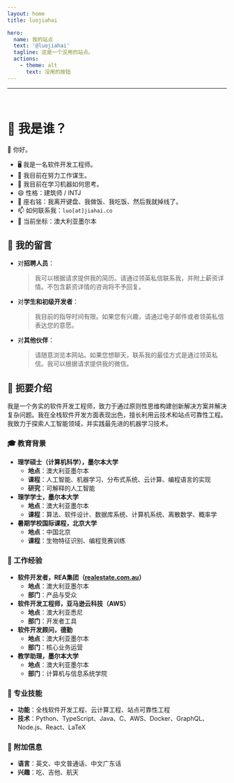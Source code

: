 ```yaml
---
layout: home
title: luojiahai

hero:
  name: 我的站点
  text: '@luojiahai'
  tagline: 这是一个没用的站点。
  actions:
    - theme: alt
      text: 没用的按钮
---
```


---

<br/>

# 🤔 我是谁？

👋 你好。

- 🖥️ 我是一名软件开发工程师。
- 🔭 我目前在努力工作谋生。
- 🌱 我目前在学习机器如何思考。
- 😄 性格：建筑师 / INTJ
- 💬 座右铭：我离开键盘、我做饭、我吃饭、然后我就掉线了。
- 📫 如何联系我：`luo[at]jiahai.co`
- 📍 当前坐标：澳大利亚墨尔本

## 📨 我的留言

- 对**招聘人员**：
  > 我可以根据请求提供我的简历。请通过领英私信联系我，并附上薪资详情。不包含薪资详情的咨询将不予回复。
- 对**学生和初级开发者**：
  > 我目前的指导时间有限。如果您有兴趣，请通过电子邮件或者领英私信表达您的意愿。
- 对**其他伙伴**：
  > 请随意浏览本网站。如果您想聊天，联系我的最佳方式是通过领英私信。我可以根据请求提供我的微信。

## 📇 扼要介绍

我是一个务实的软件开发工程师，致力于通过原则性思维构建创新解决方案并解决复杂问题。我在全栈软件开发方面表现出色，擅长利用云技术和站点可靠性工程。我致力于探索人工智能领域，并实践最先进的机器学习技术。

### 🎓 教育背景

- **理学硕士（计算机科学），墨尔本大学**
  - **地点**：澳大利亚墨尔本
  - **课程**：人工智能、机器学习、分布式系统、云计算、编程语言的实现
  - **研究**：可解释的人工智能
- **理学学士，墨尔本大学**
  - **地点**：澳大利亚墨尔本
  - **课程**：算法、软件设计、数据库系统、计算机系统、离散数学、概率学
- **暑期学校国际课程，北京大学**
  - **地点**：中国北京
  - **课程**：生物特征识别、编程竞赛训练

### 🏢 工作经验

- **软件开发者，REA集团（[realestate.com.au](https://realestate.com.au/)）**
  - **地点**：澳大利亚墨尔本
  - **部门**：产品与受众
- **软件开发工程师，亚马逊云科技（AWS）**
  - **地点**：澳大利亚悉尼
  - **部门**：开发者工具
- **软件开发顾问，德勤**
  - **地点**：澳大利亚墨尔本
  - **部门**：核心业务运营
- **教学助理，墨尔本大学**
  - **地点**：澳大利亚墨尔本
  - **部门**：计算机与信息系统学院

### 🚀 专业技能

- **功能**：全栈软件开发工程、云计算工程、站点可靠性工程
- **技术**：Python、TypeScript、Java、C、AWS、Docker、GraphQL、Node.js、React、LaTeX

### 🥔 附加信息

- **语言**：英文、中文普通话、中文广东话
- **兴趣**：吃、吉他、航天
